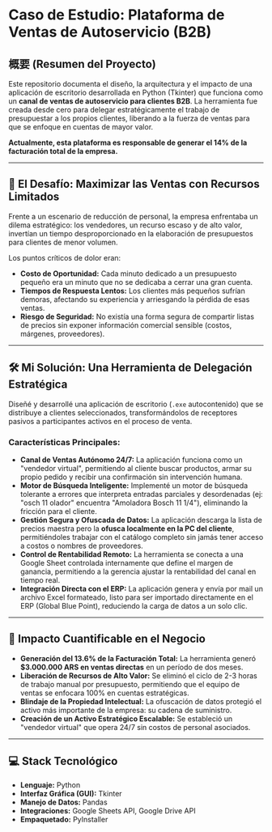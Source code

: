 # Caso de Estudio: Plataforma de Ventas de Autoservicio (B2B)

## 概要 (Resumen del Proyecto)

Este repositorio documenta el diseño, la arquitectura y el impacto de una aplicación de escritorio desarrollada en Python (Tkinter) que funciona como un **canal de ventas de autoservicio para clientes B2B**. La herramienta fue creada desde cero para delegar estratégicamente el trabajo de presupuestar a los propios clientes, liberando a la fuerza de ventas para que se enfoque en cuentas de mayor valor.

**Actualmente, esta plataforma es responsable de generar el 14% de la facturación total de la empresa.**

---

## 🎯 El Desafío: Maximizar las Ventas con Recursos Limitados

Frente a un escenario de reducción de personal, la empresa enfrentaba un dilema estratégico: los vendedores, un recurso escaso y de alto valor, invertían un tiempo desproporcionado en la elaboración de presupuestos para clientes de menor volumen.

Los puntos críticos de dolor eran:
*   **Costo de Oportunidad:** Cada minuto dedicado a un presupuesto pequeño era un minuto que no se dedicaba a cerrar una gran cuenta.
*   **Tiempos de Respuesta Lentos:** Los clientes más pequeños sufrían demoras, afectando su experiencia y arriesgando la pérdida de esas ventas.
*   **Riesgo de Seguridad:** No existía una forma segura de compartir listas de precios sin exponer información comercial sensible (costos, márgenes, proveedores).

---

## 🛠️ Mi Solución: Una Herramienta de Delegación Estratégica

Diseñé y desarrollé una aplicación de escritorio (`.exe` autocontenido) que se distribuye a clientes seleccionados, transformándolos de receptores pasivos a participantes activos en el proceso de venta.

### Características Principales:

*   **Canal de Ventas Autónomo 24/7:** La aplicación funciona como un "vendedor virtual", permitiendo al cliente buscar productos, armar su propio pedido y recibir una confirmación sin intervención humana.
*   **Motor de Búsqueda Inteligente:** Implementé un motor de búsqueda tolerante a errores que interpreta entradas parciales y desordenadas (ej: "osch 11 olador" encuentra "Amoladora Bosch 11 1/4"), eliminando la fricción para el cliente.
*   **Gestión Segura y Ofuscada de Datos:** La aplicación descarga la lista de precios maestra pero la **ofusca localmente en la PC del cliente**, permitiéndoles trabajar con el catálogo completo sin jamás tener acceso a costos o nombres de proveedores.
*   **Control de Rentabilidad Remoto:** La herramienta se conecta a una Google Sheet controlada internamente que define el margen de ganancia, permitiendo a la gerencia ajustar la rentabilidad del canal en tiempo real.
*   **Integración Directa con el ERP:** La aplicación genera y envía por mail un archivo Excel formateado, listo para ser importado directamente en el ERP (Global Blue Point), reduciendo la carga de datos a un solo clic.

---

## 🚀 Impacto Cuantificable en el Negocio

*   **Generación del 13.6% de la Facturación Total:** La herramienta generó **$3.000.000 ARS en ventas directas** en un período de dos meses.
*   **Liberación de Recursos de Alto Valor:** Se eliminó el ciclo de 2-3 horas de trabajo manual por presupuesto, permitiendo que el equipo de ventas se enfocara 100% en cuentas estratégicas.
*   **Blindaje de la Propiedad Intelectual:** La ofuscación de datos protegió el activo más importante de la empresa: su cadena de suministro.
*   **Creación de un Activo Estratégico Escalable:** Se estableció un "vendedor virtual" que opera 24/7 sin costos de personal asociados.

---

## 💻 Stack Tecnológico

*   **Lenguaje:** Python
*   **Interfaz Gráfica (GUI):** Tkinter
*   **Manejo de Datos:** Pandas
*   **Integraciones:** Google Sheets API, Google Drive API
*   **Empaquetado:** PyInstaller
